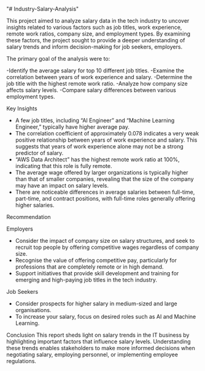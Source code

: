 "# Industry-Salary-Analysis" 

This project aimed to analyze salary data in the tech industry to uncover insights related to various factors such as job titles, work experience, remote work ratios, company size, and employment types. By examining these factors, the project sought to provide a deeper understanding of salary trends and inform decision-making for job seekers, employers.

The primary goal of the analysis were to:

-Identify the average salary for top 10 different job titles.
-Examine the correlation between years of work experience and salary.
-Determine the job title with the highest remote work ratio.
-Analyze how company size affects salary levels.
-Compare salary differences between various employment types.

Key Insights

- A few job titles, including “AI Engineer” and “Machine Learning Engineer,” typically have higher average pay.
- The correlation coefficient of approximately 0.078 indicates a very weak positive relationship between years of work experience and salary. This suggests that years of work experience alone may not be a strong predictor of salary.
- “AWS Data Architect” has the highest remote work ratio at 100%, indicating that this role is fully remote.
- The average wage offered by larger organizations is typically higher than that of smaller companies, revealing that the size of the company may have an impact on salary levels.
- There are noticeable differences in average salaries between full-time, part-time, and contract positions, with full-time roles generally offering higher salaries.

Recommendation

Employers
- Consider the impact of company size on salary structures, and seek to recruit top people by offering competitive wages regardless of company size.
- Recognise the value of offering competitive pay, particularly for professions that are completely remote or in high demand.
- Support initiatives that provide skill development and training for emerging and high-paying job titles in the tech industry.

Job Seekers
- Consider prospects for higher salary in medium-sized and large organisations.
- To increase your salary, focus on desired roles such as AI and Machine Learning.

Conclusion
This report sheds light on salary trends in the IT business by highlighting important factors that influence salary levels. Understanding these trends enables stakeholders to make more informed decisions when negotiating salary, employing personnel, or implementing employee regulations.


